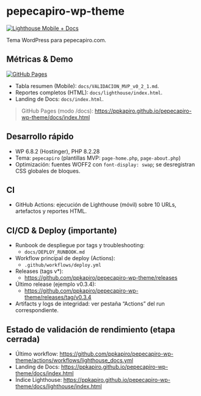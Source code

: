 # pepecapiro-wp-theme

[![Lighthouse Mobile + Docs](https://github.com/ppkapiro/pepecapiro-wp-theme/actions/workflows/lighthouse_docs.yml/badge.svg)](https://github.com/ppkapiro/pepecapiro-wp-theme/actions/workflows/lighthouse_docs.yml)

Tema WordPress para pepecapiro.com.

## Métricas & Demo

[![GitHub Pages](https://img.shields.io/badge/Pages-online-brightgreen)](https://ppkapiro.github.io/pepecapiro-wp-theme/docs/index.html)

- Tabla resumen (Mobile): `docs/VALIDACION_MVP_v0_2_1.md`.
- Reportes completos (HTML): `docs/lighthouse/index.html`.
- Landing de Docs: `docs/index.html`.

> GitHub Pages (modo /docs): https://ppkapiro.github.io/pepecapiro-wp-theme/docs/index.html

## Desarrollo rápido
- WP 6.8.2 (Hostinger), PHP 8.2.28
- Tema: `pepecapiro` (plantillas MVP: `page-home.php`, `page-about.php`)
- Optimización: fuentes WOFF2 con `font-display: swap`; se desregistran CSS globales de bloques.

## CI
- GitHub Actions: ejecución de Lighthouse (móvil) sobre 10 URLs, artefactos y reportes HTML.

## CI/CD & Deploy (importante)

- Runbook de despliegue por tags y troubleshooting:
  - `docs/DEPLOY_RUNBOOK.md`
- Workflow principal de deploy (Actions):
  - `.github/workflows/deploy.yml`
- Releases (tags v*):
  - https://github.com/ppkapiro/pepecapiro-wp-theme/releases
- Último release (ejemplo v0.3.4):
  - https://github.com/ppkapiro/pepecapiro-wp-theme/releases/tag/v0.3.4
- Artifacts y logs de integridad: ver pestaña “Actions” del run correspondiente.

## Estado de validación de rendimiento (etapa cerrada)

- Último workflow: https://github.com/ppkapiro/pepecapiro-wp-theme/actions/workflows/lighthouse_docs.yml
- Landing de Docs: https://ppkapiro.github.io/pepecapiro-wp-theme/docs/index.html
- Índice Lighthouse: https://ppkapiro.github.io/pepecapiro-wp-theme/docs/lighthouse/index.html
